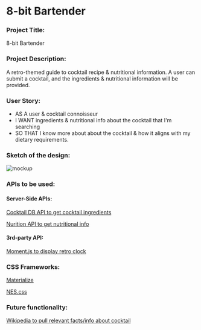 # 8-bit Bartender


### Project Title: 
8-bit Bartender

### Project Description:
A retro-themed guide to cocktail recipe & nutritional information. A user can submit a cocktail, and the ingredients & nutritional information will be provided.

### User Story:
- AS A user & cocktail connoisseur
- I WANT ingredients & nutritional info about the cocktail that I'm searching
- SO THAT I know more about about the cocktail & how it aligns with my dietary requirements.

### Sketch of the design:
![mockup](https://raw.githubusercontent.com/Eelektrick/project-1/master/assets/mockup-1.png)


### APIs to be used:

#### Server-Side APIs:

[Cocktail DB API to get cocktail ingredients](https://rapidapi.com/theapiguy/api/the-cocktail-db?endpoint=apiendpoint_49b98879-938e-4479-b0da-718468fb87bc)

[Nurition API to get nutritional info](https://rapidapi.com/spoonacular/api/recipe-food-nutrition)


#### 3rd-party API:

[Moment.js to display retro clock](https://momentjs.com/)


### CSS Frameworks: 

[Materialize](https://materializecss.com/)

[NES.css](https://nostalgic-css.github.io/NES.css/)


### Future functionality:

[Wikipedia to pull relevant facts/info about cocktail](https://www.mediawiki.org/wiki/API:Main_page)





